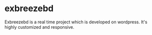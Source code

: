 # exbreezebd
Exbreezebd is a real time project which is developed on wordpress. It's highly customized and responsive.
